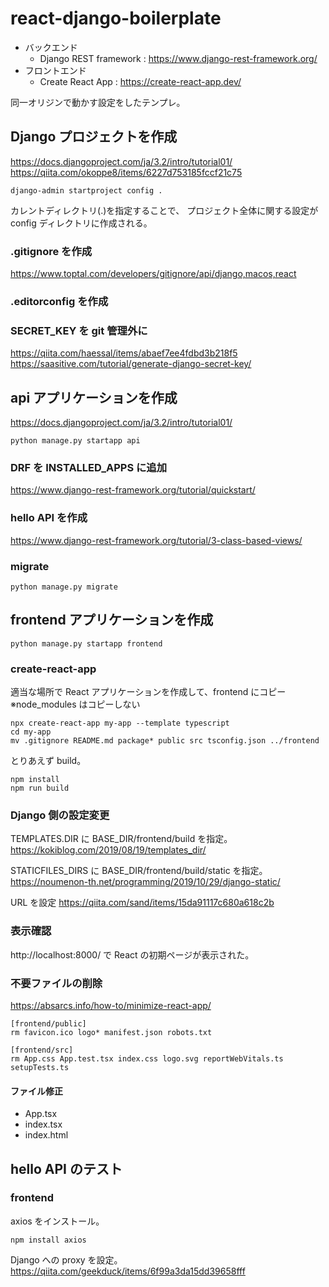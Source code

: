 # react-django-boilerplate

- バックエンド
  - Django REST framework : https://www.django-rest-framework.org/
- フロントエンド
  - Create React App : https://create-react-app.dev/

同一オリジンで動かす設定をしたテンプレ。

## Django プロジェクトを作成

https://docs.djangoproject.com/ja/3.2/intro/tutorial01/<br>
https://qiita.com/okoppe8/items/6227d753185fccf21c75

```
django-admin startproject config .
```

カレントディレクトリ(.)を指定することで、
プロジェクト全体に関する設定が config ディレクトリに作成される。

### .gitignore を作成

https://www.toptal.com/developers/gitignore/api/django,macos,react

### .editorconfig を作成

### SECRET_KEY を git 管理外に

https://qiita.com/haessal/items/abaef7ee4fdbd3b218f5<br>
https://saasitive.com/tutorial/generate-django-secret-key/

## api アプリケーションを作成

https://docs.djangoproject.com/ja/3.2/intro/tutorial01/

```
python manage.py startapp api
```

### DRF を INSTALLED_APPS に追加

https://www.django-rest-framework.org/tutorial/quickstart/

### hello API を作成

https://www.django-rest-framework.org/tutorial/3-class-based-views/

### migrate

```
python manage.py migrate
```

## frontend アプリケーションを作成

```
python manage.py startapp frontend
```

### create-react-app

適当な場所で React アプリケーションを作成して、frontend にコピー<br>
※node_modules はコピーしない

```
npx create-react-app my-app --template typescript
cd my-app
mv .gitignore README.md package* public src tsconfig.json ../frontend
```

とりあえず build。

```
npm install
npm run build
```

### Django 側の設定変更

TEMPLATES.DIR に BASE_DIR/frontend/build を指定。<br>
https://kokiblog.com/2019/08/19/templates_dir/

STATICFILES_DIRS に BASE_DIR/frontend/build/static を指定。<br>
https://noumenon-th.net/programming/2019/10/29/django-static/

URL を設定
https://qiita.com/sand/items/15da91117c680a618c2b

### 表示確認

http://localhost:8000/ で React の初期ページが表示された。

### 不要ファイルの削除

https://absarcs.info/how-to/minimize-react-app/

```
[frontend/public]
rm favicon.ico logo* manifest.json robots.txt

[frontend/src]
rm App.css App.test.tsx index.css logo.svg reportWebVitals.ts setupTests.ts
```

#### ファイル修正

- App.tsx
- index.tsx
- index.html

## hello API のテスト

### frontend

axios をインストール。

```
npm install axios
```

Django への proxy を設定。<br>
https://qiita.com/geekduck/items/6f99a3da15dd39658fff
